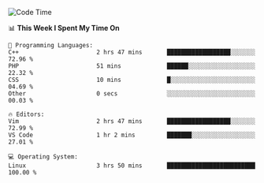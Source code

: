 <!-- [![Top Langs](https://github-readme-stats.vercel.app/api/top-langs/?username=gagahsyuja&theme=dracula&hide_border=true&border_radius=7)](https://github.com/anuraghazra/github-readme-stats) -->

<!--START_SECTION:waka-->
![Code Time](http://img.shields.io/badge/Code%20Time-99%20hrs%2059%20mins-blue)

📊 **This Week I Spent My Time On** 

```text
💬 Programming Languages: 
C++                      2 hrs 47 mins       ██████████████████░░░░░░░   72.96 % 
PHP                      51 mins             ██████░░░░░░░░░░░░░░░░░░░   22.32 % 
CSS                      10 mins             █░░░░░░░░░░░░░░░░░░░░░░░░   04.69 % 
Other                    0 secs              ░░░░░░░░░░░░░░░░░░░░░░░░░   00.03 % 

🔥 Editors: 
Vim                      2 hrs 47 mins       ██████████████████░░░░░░░   72.99 % 
VS Code                  1 hr 2 mins         ███████░░░░░░░░░░░░░░░░░░   27.01 % 

💻 Operating System: 
Linux                    3 hrs 50 mins       █████████████████████████   100.00 % 
```


<!--END_SECTION:waka-->
